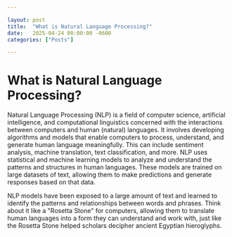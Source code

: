 ```yaml
---

layout: post
title:  "What is Natural Language Processing?"
date:   2025-04-24 00:00:00 -0600
categories: ["Posts"] 

---
```


# What is Natural Language Processing?

Natural Language Processing (NLP) is a field of computer science, artificial intelligence, and computational linguistics concerned with the interactions between computers and human (natural) languages. It involves developing algorithms and models that enable computers to process, understand, and generate human language meaningfully. This can include sentiment analysis, machine translation, text classification, and more. NLP uses statistical and machine learning models to analyze and understand the patterns and structures in human languages. These models are trained on large datasets of text, allowing them to make predictions and generate responses based on that data.

NLP models have been exposed to a large amount of text and learned to identify the patterns and relationships between words and phrases. Think about it like a "Rosetta Stone" for computers, allowing them to translate human languages into a form they can understand and work with, just like the Rosetta Stone helped scholars decipher ancient Egyptian hieroglyphs.